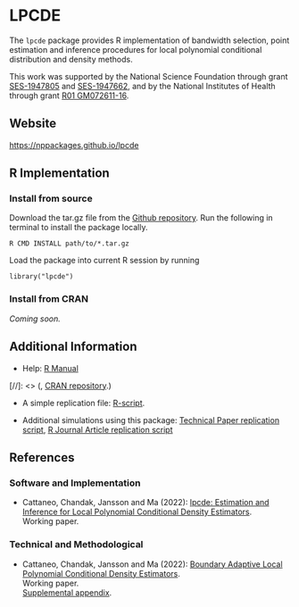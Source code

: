 # LPCDE

The `lpcde` package provides R implementation of bandwidth selection, point estimation and inference procedures for local polynomial conditional distribution and density methods.

This work was supported by the National Science Foundation through grant [SES-1947805](https://www.nsf.gov/awardsearch/showAward?AWD_ID=1947805) and [SES-1947662](https://www.nsf.gov/awardsearch/showAward?AWD_ID=1947662), and by the National Institutes of Health through grant [R01 GM072611-16](https://reporter.nih.gov/project-details/10093056).

## Website

https://nppackages.github.io/lpcde

## R Implementation

### Install from source

Download the tar.gz file from the [Github repository](https://github.com/nppackages/lpcde/tree/main/R).
Run the following in terminal to install the package locally.
```
R CMD INSTALL path/to/*.tar.gz
```
Load the package into current R session by running

```
library("lpcde")
```

### Install from CRAN
*Coming soon.*


## Additional Information

- Help: [R Manual](https://github.com/nppackages/lpcde/blob/main/R/lpcde.pdf)

[//]: <> (, [CRAN repository](https://cran.r-project.org/package=lpcde).)

- A simple replication file: [R-script](https://github.com/nppackages/lpcde/blob/main/R/lpcde_illustration.R).

- Additional simulations using this package: [Technical Paper replication script](https://github.com/nppackages-replication/CCJM_2022_LPCondDen), [R Journal Article replication script](https://github.com/nppackages-replication/CCJM_2022_lpcde)


## References

### Software and Implementation

- Cattaneo, Chandak, Jansson and Ma (2022): [lpcde: Estimation and Inference for Local Polynomial Conditional Density Estimators](https://nppackages.github.io/references/Cattaneo-Chandak-Jansson-Ma_2022_lpcde.pdf).<br>
Working paper.


### Technical and Methodological

- Cattaneo, Chandak, Jansson and Ma (2022): [Boundary Adaptive Local Polynomial Conditional Density Estimators](https://nppackages.github.io/references/Cattaneo-Chandak-Jansson-Ma_2022_LPCondDen.pdf).<br>
Working paper.<br>
[Supplemental appendix](https://nppackages.github.io/references/Cattaneo-Chandak-Jansson-Ma_2022_LPCondDen--Supplemental.pdf).


<br><br>

